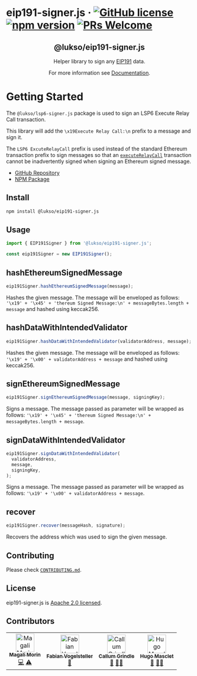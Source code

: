 # eip191-signer.js &middot; [![GitHub license](https://img.shields.io/badge/license-Apache-blue.svg)](./LICENSE) [![npm version](https://img.shields.io/npm/v/@lukso/lsp6-signer.js.svg?style=flat)](https://www.npmjs.com/package/@lukso/lsp6-signer.js) [![PRs Welcome](https://img.shields.io/badge/PRs-welcome-brightgreen.svg)](https://github.com/lukso-network/tools-lsp6-signer/pulls)

<p align="center">
 <h2 align="center"><strong>@lukso/eip191-signer.js</strong></h2>
 <p align="center">Helper library to sign any <a href="https://eips.ethereum.org/EIPS/eip-191"> EIP191</a> data.
</p>

<p align="center">For more information see <a href="https://docs.lukso.tech/tools/eip191-signerjs/getting-started">Documentation</a>.</p>

# Getting Started

The `@lukso/lsp6-signer.js` package is used to sign an LSP6 Execute Relay Call transaction.

This library will add the `\x19Execute Relay Call:\n` prefix to a message and sign it.

The `LSP6 ExcuteRelayCall` prefix is used instead of the standard Ethereum transaction prefix to sign messages so that an [`executeRelayCall`](https://docs.lukso.tech/standards/smart-contracts/lsp6-key-manager#executerelaycall) transaction cannot be inadvertently signed when signing an Ethereum signed message.

- [GitHub Repository](https://github.com/lukso-network/tools-lsp6-signer)
- [NPM Package](https://www.npmjs.com/package/@lukso/lsp6-signer.js)

## Install

```bash
npm install @lukso/eip191-signer.js
```

## Usage

```javascript
import { EIP191Signer } from '@lukso/eip191-signer.js';

const eip191Signer = new EIP191Signer();
```

## hashEthereumSignedMessage

```javascript
eip191Signer.hashEthereumSignedMessage(message);
```

Hashes the given message. The message will be enveloped as follows: `'\x19' + '\x45' + 'thereum Signed Message:\n' + messageBytes.length + message` and hashed using keccak256.

## hashDataWithIntendedValidator

```javascript
eip191Signer.hashDataWithIntendedValidator(validatorAddress, message);
```

Hashes the given message. The message will be enveloped as follows: `'\x19' + '\x00' + validatorAddress + message` and hashed using keccak256.

## signEthereumSignedMessage

```javascript
eip191Signer.signEthereumSignedMessage(message, signingKey);
```

Signs a message. The message passed as parameter will be wrapped as follows: `'\x19' + '\x45' + 'thereum Signed Message:\n' + messageBytes.length + message`.

## signDataWithIntendedValidator

```javascript
eip191Signer.signDataWithIntendedValidator(
  validatorAddress,
  message,
  signingKey,
);
```

Signs a message. The message passed as parameter will be wrapped as follows: `'\x19' + '\x00' + validatorAddress + message`.

## recover

```javascript
eip191Signer.recover(messageHash, signature);
```

Recovers the address which was used to sign the given message.

## Contributing

Please check [`CONTRIBUTING.md`](./CONTRIBUTING.md).

## License

eip191-signer.js is [Apache 2.0 licensed](./LICENSE).

## Contributors

<!-- ALL-CONTRIBUTORS-LIST:START - Do not remove or modify this section -->
<!-- prettier-ignore-start -->
<!-- markdownlint-disable -->
<table>
  <tbody>
    <tr>
      <td align="center"><a href="https://github.com/magalimorin18"><img src="https://avatars.githubusercontent.com/u/51906903?v=4?s=50" width="50px;" alt="Magali Morin"/><br /><sub><b>Magali Morin</b></sub></a><br /><a href="https://github.com/Fabian Vogelsteller/tools-lsp6-signer/commits?author=magalimorin18" title="Code">💻</a> <a href="https://github.com/Fabian Vogelsteller/tools-lsp6-signer/commits?author=magalimorin18" title="Tests">⚠️</a></td>
      <td align="center"><a href="https://lukso.network/"><img src="https://avatars.githubusercontent.com/u/232662?v=4?s=50" width="50px;" alt="Fabian Vogelsteller"/><br /><sub><b>Fabian Vogelsteller</b></sub></a><br /><a href="#ideas-frozeman" title="Ideas, Planning, & Feedback">🤔</a></td>
      <td align="center"><a href="https://github.com/CallumGrindle"><img src="https://avatars.githubusercontent.com/u/54543428?v=4?s=50" width="50px;" alt="Callum Grindle"/><br /><sub><b>Callum Grindle</b></sub></a><br /><a href="https://github.com/Fabian Vogelsteller/tools-lsp6-signer/pulls?q=is%3Apr+reviewed-by%3ACallumGrindle" title="Reviewed Pull Requests">👀</a> <a href="#mentoring-CallumGrindle" title="Mentoring">🧑‍🏫</a></td>
      <td align="center"><a href="http://www.hugomasclet.com/"><img src="https://avatars.githubusercontent.com/u/477945?v=4?s=50" width="50px;" alt="Hugo Masclet"/><br /><sub><b>Hugo Masclet</b></sub></a><br /><a href="https://github.com/Fabian Vogelsteller/tools-lsp6-signer/pulls?q=is%3Apr+reviewed-by%3AHugoo" title="Reviewed Pull Requests">👀</a> <a href="#mentoring-Hugoo" title="Mentoring">🧑‍🏫</a></td>
    </tr>
  </tbody>
</table>

<!-- markdownlint-restore -->
<!-- prettier-ignore-end -->

<!-- ALL-CONTRIBUTORS-LIST:END -->
